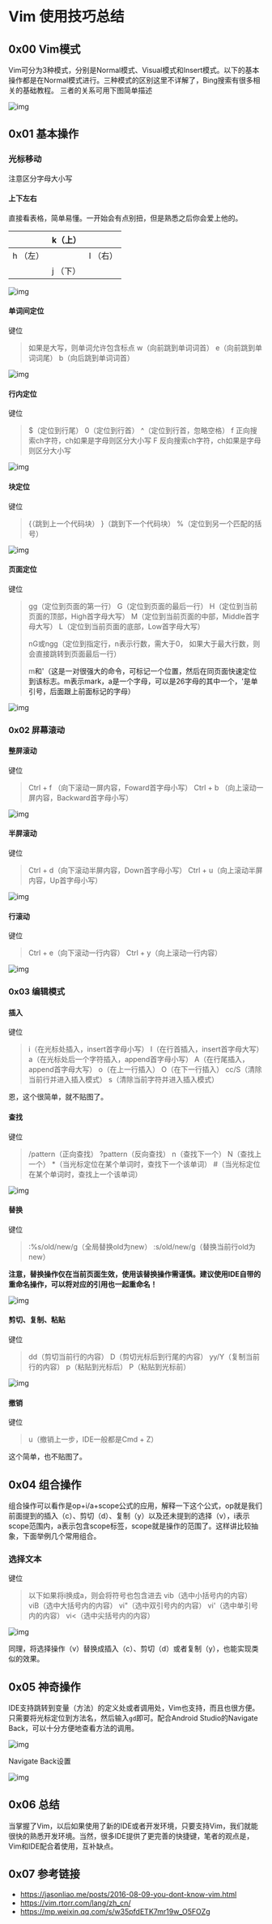 # Vim 使用技巧总结

## 0x00 Vim模式

Vim可分为3种模式，分别是Normal模式、Visual模式和Insert模式。以下的基本操作都是在Normal模式进行。三种模式的区别这里不详解了，Bing搜索有很多相关的基础教程。
三者的关系可用下图简单描述

![img](https://mmbiz.qpic.cn/mmbiz_jpg/k2yQfhlbU3rugw073ibYs1LelJibkQMzkQRndvGRjM3WNCrJUlrSCIsmEC8rPic2OTfwblj2e6AJn8TG8lyBSTLXA/?wx_fmt=jpeg&tp=webp&wxfrom=5&wx_lazy=1)

## 0x01 基本操作

### 光标移动

注意区分字母大小写

#### 上下左右

直接看表格，简单易懂。一开始会有点别扭，但是熟悉之后你会爱上他的。

|          | k（上）  |          |
| -------- | -------- | -------- |
| h （左） |          | l （右） |
|          | j （下） |          |

![img](/home/zzhenry/Boostnote/Ubuntu/assets/download.gif)

#### 单词间定位

键位

> 如果是大写，则单词允许包含标点
> w（向前跳到单词词首）
> e（向前跳到单词词尾）
> b（向后跳到单词词首）

![img](/home/zzhenry/Boostnote/Ubuntu/assets/download-1528634758120.gif)

#### 行内定位

键位

> $（定位到行尾）
> 0（定位到行首）
> ^（定位到行首，忽略空格）
> f 正向搜索ch字符，ch如果是字母则区分大小写
> F 反向搜索ch字符，ch如果是字母则区分大小写

![img](/home/zzhenry/Boostnote/Ubuntu/assets/download-1528634771551.gif)

#### 块定位

键位

> {（跳到上一个代码块）
> }（跳到下一个代码块）
> %（定位到另一个匹配的括号）

![img](/home/zzhenry/Boostnote/Ubuntu/assets/download-1528634784547.gif)

#### 页面定位

键位

> gg（定位到页面的第一行）
> G（定位到页面的最后一行）
> H（定位到当前页面的顶部，High首字母大写）
> M（定位到当前页面的中部，Middle首字母大写）
> L（定位到当前页面的底部，Low首字母大写）
>
> nG或ngg（定位到指定行，n表示行数，需大于0，
> 如果大于最大行数，则会直接跳转到页面最后一行）
>
> m<a>和'<a>（这是一对很强大的命令，可标记一个位置，然后在同页面快速定位到该标志。m表示mark，a是一个字母，可以是26字母的其中一个，'是单引号，后面跟上前面标记的字母）

![img](/home/zzhenry/Boostnote/Ubuntu/assets/download-1528634816159.gif)

### 0x02 屏幕滚动

#### 整屏滚动

键位

> Ctrl + f （向下滚动一屏内容，Foward首字母小写）
> Ctrl + b （向上滚动一屏内容，Backward首字母小写）

![img](/home/zzhenry/Boostnote/Ubuntu/assets/download-1528634854107.gif)

#### 半屏滚动

键位

> Ctrl + d（向下滚动半屏内容，Down首字母小写）
> Ctrl + u（向上滚动半屏内容，Up首字母小写）

![img](/home/zzhenry/Boostnote/Ubuntu/assets/download-1528634862058.gif)

#### 行滚动

键位

> Ctrl + e（向下滚动一行内容） 
> Ctrl + y（向上滚动一行内容）

![img](/home/zzhenry/Boostnote/Ubuntu/assets/download-1528634870082.gif)

### 0x03 编辑模式

#### 插入

键位

> i（在光标处插入，insert首字母小写）
> I（在行首插入，insert首字母大写）
> a（在光标处后一个字符插入，append首字母小写）
> A（在行尾插入，append首字母大写）
> o（在上一行插入）
> O（在下一行插入）
> cc/S（清除当前行并进入插入模式）
> s（清除当前字符并进入插入模式）

恩，这个很简单，就不贴图了。

#### 查找

键位

> /pattern（正向查找）
> ?pattern（反向查找）
> n（查找下一个）
> N（查找上一个）
> *（当光标定位在某个单词时，查找下一个该单词）
> \#（当光标定位在某个单词时，查找上一个该单词）

![img](/home/zzhenry/Boostnote/Ubuntu/assets/download-1528634887171.gif)

#### 替换

键位

> :%s/old/new/g（全局替换old为new）
> :s/old/new/g（替换当前行old为new）

**注意，替换操作仅在当前页面生效，使用该替换操作需谨慎。建议使用IDE自带的重命名操作，可以将对应的引用也一起重命名！**

![img](/home/zzhenry/Boostnote/Ubuntu/assets/download-1528634897447.gif)

#### 剪切、复制、粘贴

键位

> dd（剪切当前行的内容）
> D（剪切光标后到行尾的内容）
> yy/Y（复制当前行的内容）
> p（粘贴到光标后）
> P（粘贴到光标前）

![img](/home/zzhenry/Boostnote/Ubuntu/assets/download-1528634905950.gif)

#### 撤销

键位

> u（撤销上一步，IDE一般都是Cmd + Z）

这个简单，也不贴图了。

## 0x04 组合操作

组合操作可以看作是op+i/a+scope公式的应用，解释一下这个公式，op就是我们前面提到的插入（c）、剪切（d）、复制（y）以及还未提到的选择（v），i表示scope范围内，a表示包含scope标签，scope就是操作的范围了。这样讲比较抽象，下面举例几个常用组合。

### 选择文本

键位

> 以下如果将i换成a，则会将符号也包含进去
> vib（选中小括号内的内容）
> viB（选中大括号内的内容）
> vi"（选中双引号内的内容）
> vi'（选中单引号内的内容）
> vi<（选中尖括号内的内容）

![img](/home/zzhenry/Boostnote/Ubuntu/assets/download-1528634924023.gif)

同理，将选择操作（v）替换成插入（c）、剪切（d）或者复制（y），也能实现类似的效果。

## 0x05 神奇操作

IDE支持跳转到变量（方法）的定义处或者调用处，Vim也支持，而且也很方便。只需要将光标定位到方法名，然后输入`gd`即可。配合Android Studio的Navigate Back，可以十分方便地查看方法的调用。

![img](/home/zzhenry/Boostnote/Ubuntu/assets/download-1528634952902.gif)

Navigate Back设置

![img](/home/zzhenry/Boostnote/Ubuntu/assets/download)

## 0x06 总结

当掌握了Vim，以后如果使用了新的IDE或者开发环境，只要支持Vim，我们就能很快的熟悉开发环境。当然，很多IDE提供了更完善的快捷键，笔者的观点是，Vim和IDE配合着使用，互补缺点。

## 0x07 参考链接

- https://jasonliao.me/posts/2016-08-09-you-dont-know-vim.html
- https://vim.rtorr.com/lang/zh_cn/
- https://mp.weixin.qq.com/s/w35pfdETK7mr19w_O5FOZg